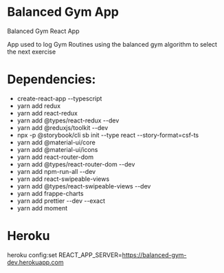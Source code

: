 # Balanced Gym App

Balanced Gym React App

App used to log Gym Routines using the balanced gym algorithm to select the next exercise


# Dependencies:

- create-react-app --typescript
- yarn add redux
- yarn add react-redux
- yarn add @types/react-redux --dev
- yarn add @reduxjs/toolkit --dev
- npx -p @storybook/cli sb init --type react --story-format=csf-ts
- yarn add @material-ui/core
- yarn add @material-ui/icons
- yarn add react-router-dom
- yarn add @types/react-router-dom --dev
- yarn add npm-run-all --dev
- yarn add react-swipeable-views
- yarn add @types/react-swipeable-views --dev
- yarn add frappe-charts
- yarn add prettier --dev --exact
- yarn add moment  

# Heroku

heroku config:set REACT_APP_SERVER=https://balanced-gym-dev.herokuapp.com
